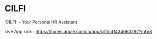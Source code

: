 # CILFI

‘CILFI’ – Your Personal HR Assistant


Live App Link : 
https://itunes.apple.com/in/app/cilfi/id1434663292?mt=8

